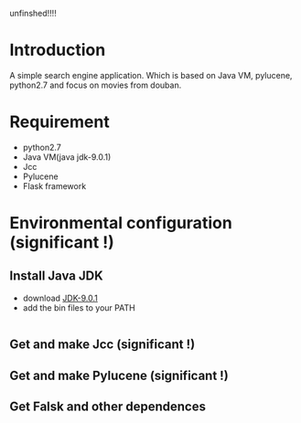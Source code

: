 unfinshed!!!!
# Introduction
A simple search engine application. Which is based on Java VM, pylucene, python2.7 and focus on movies from douban.

# Requirement
- python2.7
- Java VM(java jdk-9.0.1)
- Jcc
- Pylucene
- Flask framework

# Environmental configuration (significant !)

## Install Java JDK
- download [JDK-9.0.1](http://www.oracle.com/technetwork/java/javase/downloads/jdk9-downloads-3848520.html)
- add the bin files to your PATH
``` bash

```
## Get and make Jcc (significant !)

## Get and make Pylucene (significant !)

## Get Falsk and other dependences


